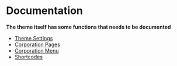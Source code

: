 # Documentation

**The theme itself has some functions that needs to be documented**

- [Theme Settings](https://github.com/ppfeufer/eve-online-wordpress-theme/blob/master/documentation/theme-settings.md)
- [Corporation Pages](https://github.com/ppfeufer/eve-online-wordpress-theme/blob/master/documentation/corporation-pages.md)
- [Corporation Menu](https://github.com/ppfeufer/eve-online-wordpress-theme/blob/master/documentation/corporation-menu.md)
- [Shortcodes](https://github.com/ppfeufer/eve-online-wordpress-theme/blob/master/documentation/shortcodes.md)
